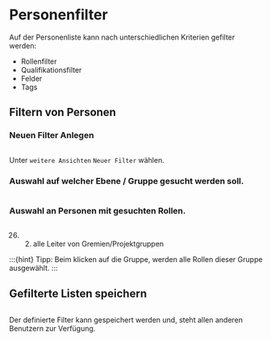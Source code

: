 # Personenfilter

Auf der Personenliste kann nach unterschiedlichen Kriterien gefilter werden:

- Rollenfilter
- Qualifikationsfilter
- Felder
- Tags

## Filtern von Personen

### Neuen Filter Anlegen

```{image} images/FilterNew.png
```

Unter `weitere Ansichten` `Neuer Filter` wählen.

### Auswahl auf welcher Ebene / Gruppe gesucht werden soll.

```{image} images/FilterLayer.png
```

### Auswahl an Personen mit gesuchten Rollen.

```{image} images/FilterRole.png
```

26. 2. alle Leiter von Gremien/Projektgruppen

:::{hint}
Tipp: Beim klicken auf die Gruppe, werden alle Rollen dieser Gruppe ausgewählt.
:::

## Gefilterte Listen speichern

```{image} images/FilterSave.png
```

Der definierte Filter kann gespeichert werden und, steht allen anderen Benutzern zur Verfügung.
